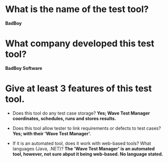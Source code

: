 # What is the name of the test tool?
**BadBoy**
# What company developed this test tool?
**BadBoy Software**
# Give at least 3 features of this test tool.

* Does this tool do any test case storage?
  **Yes; Wave Test Manager coordinates, schedules, runs and stores results.**
  
* Does this tool allow tester to link requirements or defects to test cases?
  **Yes; with their 'Wave Test Manager'.**
  
* If it is an automated tool, does it work with web-based tools? What languages (Java, .NET)?
  **The 'Wave Test Manager' is an automated tool, however, not sure abput it being web-based. No language stated.**
